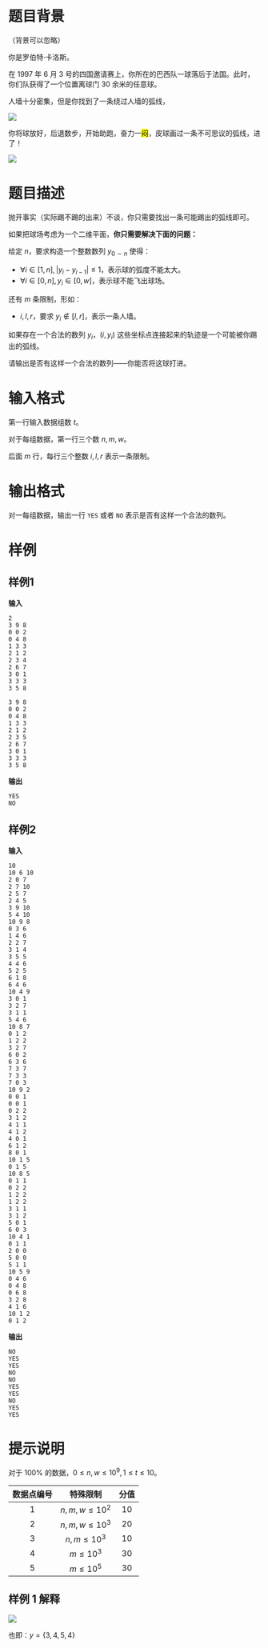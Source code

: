 # 题目背景

（背景可以忽略）

你是罗伯特·卡洛斯。

在 1997 年 6 月 3 号的四国邀请赛上，你所在的巴西队一球落后于法国。此时，你们队获得了一个位置离球门 30 余米的任意球。

人墙十分密集，但是你找到了一条绕过人墙的弧线，

![](https://pic.imgdb.cn/item/6318587816f2c2beb1ed173a.jpg)

你将球放好，后退数步，开始助跑，奋力一<mark>闷</mark>，皮球画过一条不可思议的弧线，进了！

![](https://imgsa.baidu.com/forum/pic/item/292b9c16fdfaaf51bb10d4718d5494eef11f7a39.jpg)

# 题目描述

抛开事实（实际踢不踢的出来）不谈，你只需要找出一条可能踢出的弧线即可。

如果把球场考虑为一个二维平面，**你只需要解决下面的问题：**

给定 $n$，要求构造一个整数数列 $y_{0\sim n}$ 使得：

- $\forall i\in[1,n],|y_i-y_{i-1}|\le 1$，表示球的弧度不能太大。
- $\forall i\in[0,n], y_i\in [0,w]$，表示球不能飞出球场。

还有 $m$ 条限制，形如：

- $i,l,r$，要求 $y_i \notin [l,r]$，表示一条人墙。

如果存在一个合法的数列 $y_i$，$(i,y_i)$ 这些坐标点连接起来的轨迹是一个可能被你踢出的弧线。

请输出是否有这样一个合法的数列——你能否将这球打进。

# 输入格式

第一行输入数据组数 $t$。

对于每组数据，第一行三个数 $n,m,w$。

后面 $m$ 行，每行三个整数 $i,l,r$ 表示一条限制。

# 输出格式

对一每组数据，输出一行 `YES` 或者 `NO` 表示是否有这样一个合法的数列。

# 样例

## 样例1

**输入**

```plain
2
3 9 8
0 0 2
0 4 8
1 3 3
2 1 2
2 3 4
2 6 7
3 0 1
3 3 3
3 5 8

3 9 8
0 0 2
0 4 8
1 3 3
2 1 2
2 3 5
2 6 7
3 0 1
3 3 3
3 5 8
```

**输出**

```plain
YES
NO
```

## 样例2

**输入**

```plain
10
10 6 10
2 0 7
2 7 10
2 5 7
2 4 5
3 9 10
5 4 10
10 9 8
0 3 6
1 4 6
2 2 7
3 1 4
3 5 5
4 4 6
5 2 5
6 1 8
6 4 6
10 4 9
3 0 1
3 2 7
3 1 1
5 4 6
10 8 7
0 1 2
1 2 2
3 2 7
6 0 2
6 3 6
7 3 7
7 3 3
7 0 3
10 9 2
0 0 1
0 0 1
0 2 2
3 1 2
4 1 1
4 1 2
4 0 1
6 1 2
8 0 1
10 1 5
0 1 5
10 8 5
0 1 1
0 2 2
1 2 2
1 2 2
3 1 1
3 1 2
5 0 1
6 0 3
10 4 1
0 1 1
2 0 0
5 0 0
5 1 1
10 5 9
0 4 6
0 4 8
0 6 8
3 2 8
4 1 6
10 1 2
0 1 2
```

**输出**

```plain
NO
YES
YES
NO
NO
YES
YES
NO
YES
YES
```

# 提示说明

对于 $100\%$ 的数据，$0\le n,w\le 10^9,1\le t\le10$。

| 数据点编号 | 特殊限制            | 分值   |
|:-----:|:---------------:|:----:|
| 1     | $n,m,w\le 10^2$ | $10$ |
| 2     | $n,m,w\le 10^3$ | $20$ |
| 3     | $n,m\le 10^3$   | $10$ |
| 4     | $m\le 10^3$     | $30$ |
| 5     | $m \le 10^5$    | $30$ |

## 样例 1 解释

![](https://pic.imgdb.cn/item/6315ee5116f2c2beb1a27786.jpg)

也即：$y=\{3,4,5,4\}$
